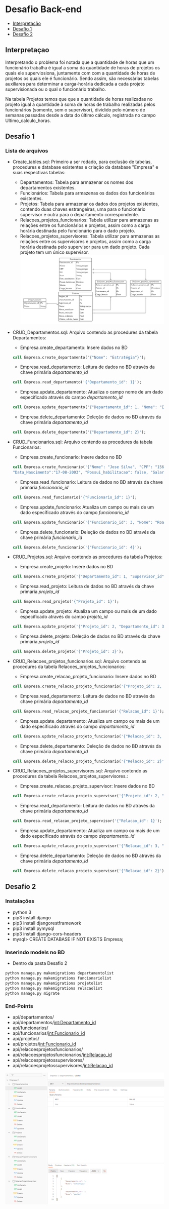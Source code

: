 ﻿# Desafio Back-end

- [Interpretação](#Interpretação)
- [Desafio 1](#Desafio1)
- [Desafio 2](#Desafio2)


## Interpretaçao

Interpretando o problema foi notada que a quantidade de horas que um funcionário trabalha é igual a soma da quantidade de horas de projetos os quais ele superviosiona, juntamente com com a quantidade de horas de projetos os quais ele é funcionário. Sendo assim, são necessárias tabelas auxiliares para determinar a carga-horária dedicada a cada projeto supervisionada ou o qual o funcionário trabalho.

Na tabela Projetos temos que que a quantidade de horas realizadas no projeto igual a quantidade à soma de horas de trabalho realizadas pelos funcionários (somente, sem o supervisor), dividido pelo número de semanas passadas desde a data do último cálculo, registrada no campo Ultimo_calculo_horas.

## Desafio 1

### Lista de arquivos

- Create_tables.sql: Primeiro a ser rodado, para exclusão de tabelas, procedures e database existentes e criação da database "Empresa" e suas respectivas tabelas:
    - Departamentos: Tabela para armazenar os nomes dos departamentos existentes.
    - Funcionários: Tabela para armazenas os dados dos funcionários existentes.
    - Projetos: Tabela para armazenar os dados dos projetos existentes, contendo duas chaves estrangeiras, uma para o funcionário supervisor e outra para o departamento correspondente.
    - Relacoes_projetos_funcionarios: Tabela utilizar para armazenas as relações entre os funcionários e projetos, assim como a carga horária destinada pelo funcionário para o dado projeto.
    - Relacoes_projetos_supervisores: Tabela utilizar para armazenas as relações entre os supervisores e projetos, assim como a carga horária destinada pelo supervisor para um dado projeto. Cada projeto tem um único supervisor.
    ![Modelagem de dados do BD](https://github.com/AmandaACLucio/CAM_teste_desenvolvedor/blob/master/Modelagem.png)


- CRUD_Departamentos.sql: Arquivo contendo as procedures da tabela Departamentos:
    - Empresa.create_departamento: Insere dados no BD
    ```sql
    call Empresa.create_departamento('{"Nome": "Estratégia"}');
    ```
    - Empresa.read_departamento: Leitura de dados no BD através da chave primária *departamento_id*
    ```sql
    call Empresa.read_departamento('{"Departamento_id": 1}');
    ```
    - Empresa.update_departamento: Atualiza o campo nome de um dado específicado através do campo *departamento_id*
    ```sql
    call Empresa.update_departamento('{"Departamento_id": 1, "Nome": "Estratégia e Gestão"}');
    ```
    - Empresa.delete_departamento: Deleção de dados no BD através da chave primária *departamento_id*
    ```sql
    call Empresa.delete_departamento('{"Departamento_id": 2}');
    ```

- CRUD_Funcionarios.sql: Arquivo contendo as procedures da tabela Funcionarios:
    - Empresa.create_funcionario: Insere dados no BD
    ```sql
    call Empresa.create_funcionario('{"Nome": "Jose Silva", "CPF": "15612553", "RG":"15546333", "Sexo": "M", 
    "Data_Nascimento":"17-08-2003", "Possui_habilitacao": false, "Salario":1700, "Carga_horaria":20.5}');
    ```
    - Empresa.read_funcionario: Leitura de dados no BD através da chave primária *funcionario_id*
    ```sql
    call Empresa.read_funcionario('{"Funcionario_id": 1}');
    ```
    - Empresa.update_funcionario: Atualiza um campo ou mais de um dado específicado através do campo *funcionario_id*
    ```sql
    call Empresa.update_funcionario('{"Funcionario_id": 3, "Nome": "Roane Silveira"}');
    ```
    - Empresa.delete_funcionario: Deleção de dados no BD através da chave primária *funcionario_id*
    ```sql
    call Empresa.delete_funcionario('{"Funcionario_id": 4}');
    ```

- CRUD_Projetos.sql: Arquivo contendo as procedures da tabela Projetos:
    - Empresa.create_projeto: Insere dados no BD
    ```sql
    call Empresa.create_projeto('{"Departamento_id": 1, "Supervisor_id": 1, "Nome": "CAM Back",  "Horas_conclusao": 54.5, "Prazo_estimado": "14-6-2023", "Horas_realizadas": 20.5, "Ultimo_calculo_horas":"14-1-2023"}');
    ```
    - Empresa.read_projeto: Leitura de dados no BD através da chave primária *projeto_id*
    ```sql
    call Empresa.read_projeto('{"Projeto_id": 1}');
    ```
    - Empresa.update_projeto: Atualiza um campo ou mais de um dado específicado através do campo *projeto_id*
    ```sql
    call Empresa.update_projeto('{"Projeto_id": 2, "Departamento_id": 3, "Supervisor_id": 3}');
    ```
    - Empresa.delete_projeto: Deleção de dados no BD através da chave primária *projeto_id*
    ```sql
    call Empresa.delete_projeto('{"Projeto_id": 3}');
    ```

- CRUD_Relacoes_projetos_funcionarios.sql: Arquivo contendo as procedures da tabela Relacoes_projetos_funcionarios:
    - Empresa.create_relacao_projeto_funcionario: Insere dados no BD
    ```sql
    call Empresa.create_relacao_projeto_funcionario('{"Projeto_id": 2, "Funcionario_id": 2, "Carga_horaria": 20.5}');    
    ```
    - Empresa.read_departamento: Leitura de dados no BD através da chave primária *departamento_id*
    ```sql
    call Empresa.read_relacao_projeto_funcionario('{"Relacao_id": 1}');
    ```
    - Empresa.update_departamento: Atualiza um campo ou mais de um dado específicado através do campo *departamento_id*
    ```sql
    call Empresa.update_relacao_projeto_funcionario('{"Relacao_id": 3, "Carga_horaria": 14.5}');    
    ```
    - Empresa.delete_departamento: Deleção de dados no BD através da chave primária *departamento_id*
    ```sql
    call Empresa.delete_relacao_projeto_funcionario('{"Relacao_id": 2}');
    ```

- CRUD_Relacoes_projetos_supervisores.sql: Arquivo contendo as procedures da tabela Relacoes_projetos_supervisores.:
    - Empresa.create_relacao_projeto_supervisor: Insere dados no BD
    ```sql
    call Empresa.create_relacao_projeto_supervisor('{"Projeto_id": 2, "Supervisor_id": 2, "Carga_horaria": 20.5}');    
    ```
    - Empresa.read_departamento: Leitura de dados no BD através da chave primária *departamento_id*
    ```sql
    call Empresa.read_relacao_projeto_supervisor('{"Relacao_id": 1}');
    ```
    - Empresa.update_departamento: Atualiza um campo ou mais de um dado específicado através do campo *departamento_id*
    ```sql
    call Empresa.update_relacao_projeto_supervisor('{"Relacao_id": 3, "Carga_horaria": 14.5}');    
    ```
    - Empresa.delete_departamento: Deleção de dados no BD através da chave primária *departamento_id*
    ```sql
    call Empresa.delete_relacao_projeto_supervisor('{"Relacao_id": 2}');
    ```


## Desafio 2

### Instalações
- python 3
- pip3 install django
- pip3 install djangorestframework
- pip3 install pymysql
- pip3 install django-cors-headers
- mysql> CREATE DATABASE IF NOT EXISTS Empresa;

### Inserindo models no BD
- Dentro da pasta Desafio 2
```shell
python manage.py makemigrations departamentolist
python manage.py makemigrations funcionariolist
python manage.py makemigrations projetolist
python manage.py makemigrations relacaolist
python manage.py migrate
```

### End-Points
- api/departamentos/
- api/departamentos/<int:Departamento_id>
- api/funcionarios/
- api/funcionarios/<int:Funcionario_id>
- api/projetos/
- api/projetos/<int:Funcionario_id>
- api/relacoesprojetosfuncionarios/
- api/relacoesprojetosfuncionarios/<int:Relacao_id>
- api/relacoesprojetossupervisores/
- api/relacoesprojetossupervisores/<int:Relacao_id>

![Testando API no Postman](https://github.com/AmandaACLucio/CAM_teste_desenvolvedor/blob/master/Desafio%202/Postman.png)